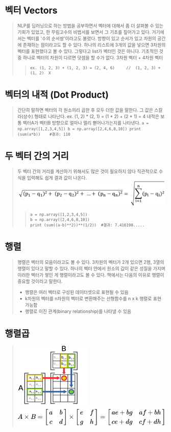 # 벡터 Vectors
> NLP를 딥러닝으로 하는 방법을 공부하면서 벡터에 대해서 좀 더 살펴볼 수 있는 기회가 있었고, 한 무림고수의 비법서를 보면서 그 기초를 짚어가고 있다. 거기에서는 벡터를 '수의 순서쌍'이라고도 불렀다. 방향이 있고 순서가 있고 차원의 공간에 존재하는 점이라고도 할 수 있다.   하나의 리스트에 3개의 값을 넣으면 3차원의 벡터를 표현했다고 볼 수 있다. 그렇다고 list가 벡터인 것은 아니다.   기초적인 것중 하나로 벡터의 차원이 다르면 덧셈을 할 수가 없다. 3차원 벡터 + 4차원 벡터
>    >```
>    >ex. (1, 2, 3) + (1, 2, 3) = (2, 4, 6)     //  (1, 2, 3) + (1, 2)  X
>    >```

# 벡터의 내적 (Dot Product)
> 간단히 말하면 벡터의 각 원소끼리 곱한 후 모두 더한 값을 말한다. 그 값은 스칼라(상수) 형태로 나타난다. ex. (1, 2) * (2, 1) = (1 * 2) + (2 * 1) = 4   내적은 보통 벡터A가 벡터B 방향으로 얼마나 멀리 뻗어나가는지를 나타낸다.
    ```
    a = np.array([1,2,3,4,5])
    b = np.array([2,4,6,8,10])
    print (sum(a*b))    #결과: 110
    ```

# 두 벡터 간의 거리
> 두 벡터 간의 거리를 계산하기 위해서도 많은 것이 필요하지 않다   직관적으로 수식을 입력해도 쉽게 결과 값이 나온다.
>   ![수식](../img/벡터수식.gif)
>   >```
>   >a = np.array([1,2,3,4,5])
>   >b = np.array([2,4,6,8,10])
>   >print (sum((a-b)**2))**(1/2))  #결과: 7.416198.....
>   >```

# 행렬
> 행렬은 벡터의 모음이라고도 볼 수 있다. 3차원의 벡터가 2개 있으면 2행, 3열의 행렬이 있다고 말할 수 있다. 하나의 벡터 안에서 원소의 값이 같은 성질을 가지며 이러한 벡터가 쌓인 게 행렬이라고도 볼 수 있다. 책에서는 다음의 이유로 행렬이 중요할 것이라고 말한다.
>   - 행렬은 여러 벡터로 구성된 데이터셋으로 표현될 수 있음
>   - k차원의 벡터를 n차원의 벡터로 변환해주는 선형함수를 n x k 행렬로 표현 가능함
>   - 행렬로 이진 관계(binary relationship)를 나타낼 수 있음

# 행렬곱
> ![행렬곱방법](../img/행렬곱.png)
> ![행렬곱예시](../img/행렬곱예시.svg)